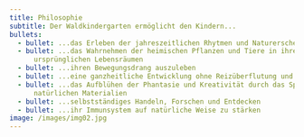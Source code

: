 ```yaml
---
title: Philosophie
subtitle: Der Waldkindergarten ermöglicht den Kindern...
bullets:
  - bullet: ...das Erleben der jahreszeitlichen Rhytmen und Naturerscheinungen
  - bullet: ...das Wahrnehmen der heimischen Pflanzen und Tiere in ihren
      ursprünglichen Lebensräumen
  - bullet: ...ihren Bewegungsdrang auszuleben
  - bullet: ...eine ganzheitliche Entwicklung ohne Reizüberflutung und Lärm
  - bullet: ...das Aufblühen der Phantasie und Kreativität durch das Spielen mit
      natürlichen Materialien
  - bullet: ...selbstständiges Handeln, Forschen und Entdecken
  - bullet: ...ihr Immunsystem auf natürliche Weise zu stärken
image: /images/img02.jpg
---
```

